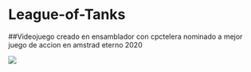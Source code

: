 # League-of-Tanks
##Videojuego creado en ensamblador con cpctelera nominado a mejor juego de accion en amstrad eterno 2020

[![](http://img.youtube.com/vi/jFKiM9KDASw/0.jpg)](http://www.youtube.com/watch?v=jFKiM9KDASw "")

